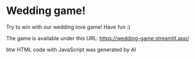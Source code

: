 # Wedding game!
Try to win with our wedding love game! Have fun :)

The game is available under this URL: https://wedding-game.streamlit.app/

btw HTML code with JavaScript was generated by AI